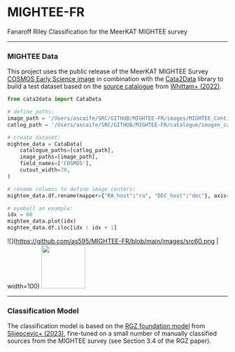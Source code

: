 # MIGHTEE-FR
Fanaroff Riley Classification for the MeerKAT MIGHTEE survey

---
### MIGHTEE Data

This project uses the public release of the MeerKAT MIGHTEE Survey [COSMOS Early Science image](https://archive-gw-1.kat.ac.za/public/repository/10.48479/emmd-kf31/index.html) in combination with the [Cata2Data](https://github.com/mb010/Cata2Data) library to build a test dataset based on the [source catalogue](https://oup.silverchair-cdn.com/oup/backfile/Content_public/Journal/mnras/516/1/10.1093_mnras_stac2140/1/stac2140_supplemental_file.txt?Expires=1721326470&Signature=0-GDWoKHy-L7oEezOjr1i4sh5VE8VbG3ougu2acVEpldMVnh8witzUa65jXKPLUQmbrPNF3xC-siUkQ5TJoFs4EV7UTrzTwYO0i13lH3RQGMBIwTYGprssidQt~azEy1yad5CV7RKQAUI-osy743YkbjWAo~VHOwcX6BvQg5QCHFFL1E0vAajqCY~v~c7oeHK0UwWmlOtEU2JIVF6VQbjibGyIeCrGvB00yu7Pp9aUFYLBRjqOLuzJsevSFJZ8fb6-yACQd~Kx0dELi7s5aKQUF9G7zFY5G6~dKiOAOmm3Ri2pcsmvctfFplTNjneCydY1~~OYVccrY9Q1wV0ZLdDw__&Key-Pair-Id=APKAIE5G5CRDK6RD3PGA) from [Whittam+ (2022)](https://arxiv.org/abs/2207.12379).

```python
from cata2data import CataData

# define paths:
image_path = '/Users/ascaife/SRC/GITHUB/MIGHTEE-FR/images/MIGHTEE_Continuum_Early_Science_COSMOS_r-1p2.app.restored.circ.fits'
catlog_path = '/Users/ascaife/SRC/GITHUB/MIGHTEE-FR/catalogue/imogen_cat.txt'

# create dataset:
mightee_data = CataData(
    catalogue_paths=[catlog_path],
    image_paths=[image_path],
    field_names=['COSMOS'],
    cutout_width=70,
)

# rename columns to define image centers:
mightee_data.df.rename(mapper={"RA_host":"ra", "DEC_host":"dec"}, axis="columns", inplace=True)

# eyeball an example:
idx = 60
mightee_data.plot(idx)
mightee_data.df.iloc[idx : idx + 1]

```
![](https://github.com/as595/MIGHTEE-FR/blob/main/images/src60.png | width=100)
<img src="[https://github.com/favicon.ico](https://github.com/as595/MIGHTEE-FR/blob/main/images/src60.png)" width="100">

---
### Classification Model

The classification model is based on the [RGZ foundation model](https://github.com/inigoval/byol) from [Slijepcevic+ (2023)](https://arxiv.org/abs/2305.16127), fine-tuned on a small number of manually classified sources from the MIGHTEE survey (see Section 3.4 of the RGZ paper).
